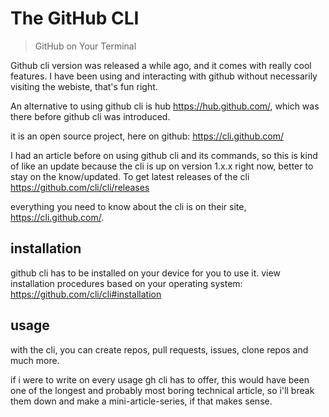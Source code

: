 # The GitHub CLI

>GitHub on Your Terminal

Github cli version was released a while ago, and it comes with really cool features. I have been using and interacting with github without necessarily visiting the webiste, that's fun right.

An alternative to using github cli is hub https://hub.github.com/, which was there before github cli was introduced.

it is an open source project, here on github: https://cli.github.com/

I had an article before on using github cli and its commands, so this is kind of like an update because the cli is up on version 1.x.x right now, better to stay on the know/updated. To get latest releases of the cli https://github.com/cli/cli/releases

everything you need to know about the cli is on their site, https://cli.github.com/.

## installation

github cli has to be installed on your device for you to use it.
view installation procedures based on your operating system: https://github.com/cli/cli#installation

## usage

with the cli, you can create repos, pull requests, issues, clone repos and much more.
 
if i were to write on every usage gh cli has to offer, this would have been one of the longest and probably most boring technical article, so i'll break them down and make a mini-article-series, if that makes sense.

